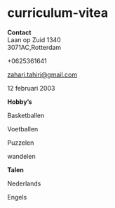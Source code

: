 # curriculum-vitea

<b>Contact</b><br> 
Laan op Zuid 1340<br>3071AC,Rotterdam

+0625361641

 zahari.tahiri@gmail.com 

12 februari 2003


<b>Hobby’s</b>

Basketballen

Voetballen

Puzzelen

wandelen


<b>Talen</b>

Nederlands

Engels 



